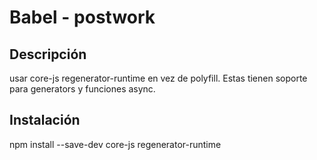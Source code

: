 # Babel - postwork

## Descripción

usar core-js regenerator-runtime en vez de polyfill. Estas tienen soporte para generators y funciones async.


## Instalación

npm install --save-dev core-js regenerator-runtime